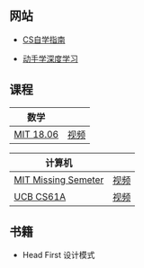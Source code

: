 ## 网站

- [CS自学指南](https://csdiy.wiki/)

- [动手学深度学习](https://zh.d2l.ai/)

## 课程

| 数学                                                         |                                                      |
| ------------------------------------------------------------ | ---------------------------------------------------- |
| [MIT 18.06](https://ocw.mit.edu/courses/18-06sc-linear-algebra-fall-2011/) | [视频](https://www.bilibili.com/video/BV16Z4y1U7oU/) |

| 计算机                                                |                                                      |
| ----------------------------------------------------- | ---------------------------------------------------- |
| [MIT Missing Semeter](https://missing.csail.mit.edu/) | [视频](https://www.bilibili.com/video/BV1uc411N7eK/) |
| [UCB CS61A](https://cs61a.org/)                       | [视频](https://www.bilibili.com/video/BV1sy411z7nA)  |

## 书籍

- Head First 设计模式

